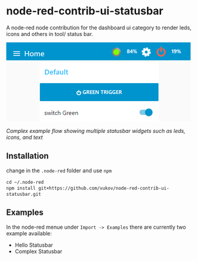 # node-red-contrib-ui-statusbar

A node-red node contribution for the dashboard ui category to render leds, icons and others in tool/ status bar.

![nrStatusbarComplex](/doc/nrStatusbarComplex.png)

*Complex example flow showing multiple statusbar widgets such as leds, icons, and text*

## Installation

change in the `.node-red` folder and use `npm` 

```
cd ~/.node-red
npm install git+https://github.com/vukov/node-red-contrib-ui-statusbar.git
```

## Examples

In the node-red menue under `Import -> Examples` there are currently two example available:

* Hello Statusbar
* Complex Statusbar
